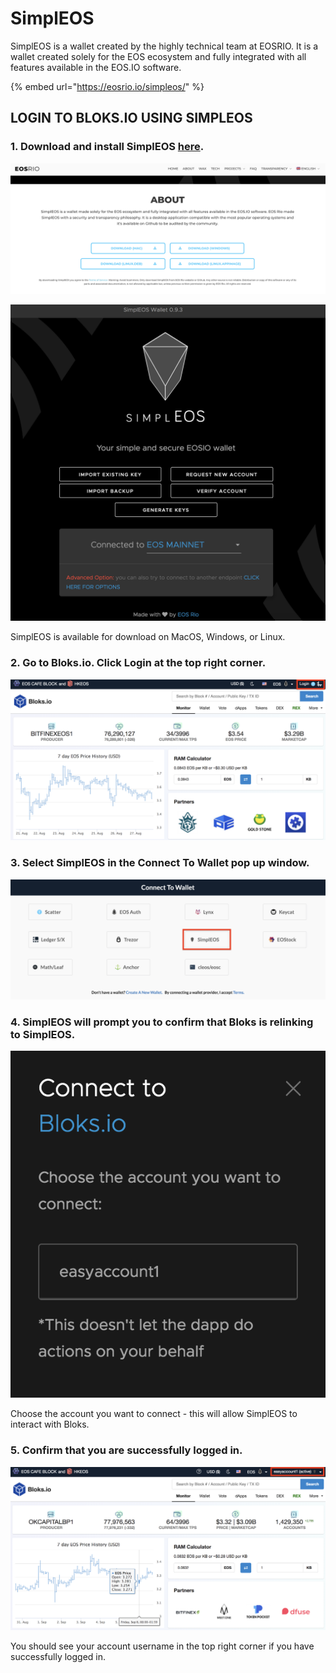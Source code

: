 # SimplEOS

SimplEOS is a wallet created by the highly technical team at EOSRIO. It is a wallet created solely for the EOS ecosystem and fully integrated with all features available in the EOS.IO software.

{% embed url="https://eosrio.io/simpleos/" %}

## LOGIN TO BLOKS.IO USING SIMPLEOS

### 1. Download and install SimplEOS [here](https://eosrio.io/simpleos/).

![](<../../.gitbook/assets/image (73).png>)

![](<../../.gitbook/assets/image (127).png>)

SimplEOS is available for download on MacOS, Windows, or Linux.

### 2. Go to Bloks.io. Click Login at the top right corner.

![](<../../.gitbook/assets/image (57).png>)

### 3. Select SimplEOS in the Connect To Wallet pop up window.&#x20;

![](<../../.gitbook/assets/image (72).png>)

### 4. SimplEOS will prompt you to confirm that Bloks is relinking to SimplEOS.

![](<../../.gitbook/assets/image (101).png>)

Choose the account you want to connect - this will allow SimplEOS to interact with Bloks.

### 5. Confirm that you are successfully logged in.

![](<../../.gitbook/assets/image (47).png>)

You should see your account username in the top right corner if you have successfully logged in.
